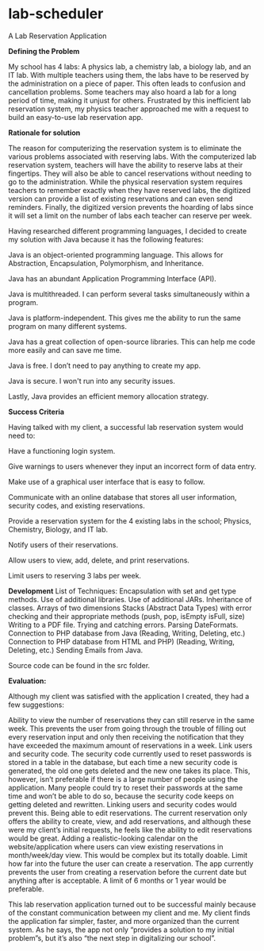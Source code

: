 # lab-scheduler
A Lab Reservation Application

**Defining the Problem**

My school has 4 labs: A physics lab, a chemistry lab, a biology lab, and an IT lab. With multiple teachers using them, the labs have to be reserved by the administration on a piece of paper. This often leads to confusion and cancellation problems. Some teachers may also hoard a lab for a long period of time, making it unjust for others. Frustrated by this inefficient lab reservation system, my physics teacher approached me with a request to build an easy-to-use lab reservation app.

**Rationale for solution**

The reason for computerizing the reservation system is to eliminate the various problems associated with reserving labs. With the computerized lab reservation system, teachers will have the ability to reserve labs at their fingertips. They will also be able to cancel reservations without needing to go to the administration. While the physical reservation system requires teachers to remember exactly when they have reserved labs, the digitized version can provide a list of existing reservations and can even send reminders. Finally, the digitized version prevents the hoarding of labs since it will set a limit on the number of labs each teacher can reserve per week.

Having researched different programming languages, I decided to create my solution with Java because it has the following features: 

Java is an object-oriented programming language. This allows for Abstraction, Encapsulation, Polymorphism, and Inheritance.

Java has an abundant Application Programming Interface (API). 

Java is multithreaded. I can perform several tasks simultaneously within a program.

Java is platform-independent. This gives me the ability to run the same program on many different systems.

Java has a great collection of open-source libraries. This can help me code more easily and can save me time.

Java is free. I don’t need to pay anything to create my app.

Java is secure. I won't run into any security issues.

Lastly, Java provides an efficient memory allocation strategy.

**Success Criteria**

Having talked with my client, a successful lab reservation system would need to:

Have a functioning login system.

Give warnings to users whenever they input an incorrect form of data entry.

Make use of a graphical user interface that is easy to follow.

Communicate with an online database that stores all user information, security codes, and existing reservations.

Provide a reservation system for the 4 existing labs in the school; Physics, Chemistry, Biology, and IT lab.

Notify users of their reservations.

Allow users to view, add, delete, and print reservations.

Limit users to reserving 3 labs per week.

**Development**
List of Techniques:
Encapsulation with set and get type methods.
Use of additional libraries.
Use of additional JARs.
Inheritance of classes.
Arrays of two dimensions
Stacks (Abstract Data Types) with error checking and their appropriate methods (push, pop, isEmpty isFull, size)
Writing to a PDF file.
Trying and catching errors.
Parsing DateFormats.
Connection to PHP database from Java (Reading, Writing, Deleting, etc.)
Connection to PHP database from HTML and PHP) (Reading, Writing, Deleting, etc.)
Sending Emails from Java.

Source code can be found in the src folder.

**Evaluation:**

Although my client was satisfied with the application I created, they had a few suggestions:

Ability to view the number of reservations they can still reserve in the same week. This prevents the user from going through the trouble of filling out every reservation input and only then receiving the notification that they have exceeded the maximum amount of reservations in a week.
Link users and security code. The security code currently used to reset passwords is stored in a table in the database, but each time a new security code is generated, the old one gets deleted and the new one takes its place. This, however, isn’t preferable if there is a large number of people using the application. Many people could try to reset their passwords at the same time and won’t be able to do so, because the security code keeps on getting deleted and rewritten. Linking users and security codes would prevent this.
Being able to edit reservations. The current reservation only offers the ability to create, view, and add reservations, and although these were my client’s initial requests, he feels like the ability to edit reservations would be great.
Adding a realistic-looking calendar on the website/application where users can view existing reservations in month/week/day view. This would be complex but its totally doable.
Limit how far into the future the user can create a reservation. The app currently prevents the user from creating a reservation before the current date but anything after is acceptable. A limit of 6 months or 1 year would be preferable.

This lab reservation application turned out to be successful mainly because of the constant communication between my client and me. My client finds the application far simpler, faster, and more organized than the current system. As he says, the app not only “provides a solution to my initial problem”s, but it’s also “the next step in digitalizing our school”.


